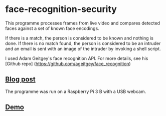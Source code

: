 # face-recognition-security
This programme processes frames from live video and compares detected faces against a set of known face encodings. 

If there is a match, the person is considered to be known and nothing is done. 
If there is no match found, the person is considered to be an intruder and an email is sent with an image of the intruder by invoking a shell script.

I used Adam Geitgey's face recognition API. For more details, see his [Github repo] (https://github.com/ageitgey/face_recognition)

## [Blog post](https://medium.com/@rithikachowta/raspberry-pi-security-system-with-face-recognition-f9e6d611f7bf)

The programme was run on a Raspberry Pi 3 B with a USB webcam.

## [Demo](https://www.youtube.com/watch?v=_ePI2vqGEns)
